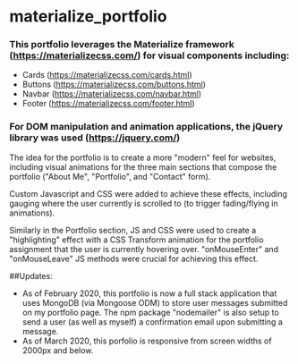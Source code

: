 # materialize_portfolio

### This portfolio leverages the Materialize framework (https://materializecss.com/) for visual components including:

- Cards (https://materializecss.com/cards.html)
- Buttons (https://materializecss.com/buttons.html)
- Navbar (https://materializecss.com/navbar.html)
- Footer (https://materializecss.com/footer.html)

### For DOM manipulation and animation applications, the jQuery library was used (https://jquery.com/)

The idea for the portfolio is to create a more "modern" feel for websites, including visual animations for the three main sections that compose the portfolio ("About Me", "Portfolio", and "Contact" form).  

Custom Javascript and CSS were added to achieve these effects, including gauging where the user currently is scrolled to (to trigger fading/flying in animations).  

Similarly in the Portfolio section, JS and CSS were used to create a "highlighting" effect with a CSS Transform animation for the portfolio assignment that the user is currently hovering over.  "onMouseEnter" and "onMouseLeave" JS methods were crucial for achieving this effect.  

##Updates:
- As of February 2020, this portfolio is now a full stack application that uses MongoDB (via Mongoose ODM) to store user messages submitted on my portfolio page.  The npm package "nodemailer" is also setup to send a user (as well as myself) a confirmation email upon submitting a message.
- As of March 2020, this porfolio is responsive from screen widths of 2000px and below.
